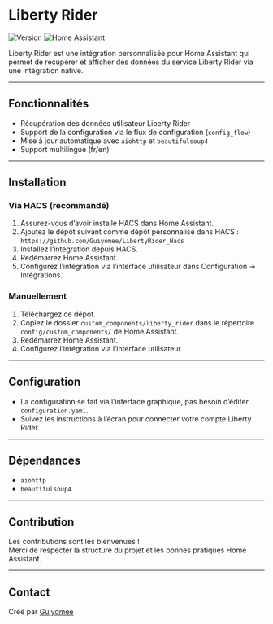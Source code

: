 # Liberty Rider

![Version](https://img.shields.io/badge/version-0.0.1-blue)
![Home Assistant](https://img.shields.io/badge/home_assistant-2025.5.3+-blue)

Liberty Rider est une intégration personnalisée pour Home Assistant qui permet de récupérer et afficher des données du service Liberty Rider via une intégration native.

---

## Fonctionnalités

- Récupération des données utilisateur Liberty Rider
- Support de la configuration via le flux de configuration (`config_flow`)
- Mise à jour automatique avec `aiohttp` et `beautifulsoup4`
- Support multilingue (fr/en)

---

## Installation

### Via HACS (recommandé)

1. Assurez-vous d’avoir installé HACS dans Home Assistant.
2. Ajoutez le dépôt suivant comme dépôt personnalisé dans HACS :  
   `https://github.com/Guiyomee/LibertyRider_Hacs`
3. Installez l’intégration depuis HACS.
4. Redémarrez Home Assistant.
5. Configurez l’intégration via l’interface utilisateur dans Configuration → Intégrations.

### Manuellement

1. Téléchargez ce dépôt.
2. Copiez le dossier `custom_components/liberty_rider` dans le répertoire `config/custom_components/` de Home Assistant.
3. Redémarrez Home Assistant.
4. Configurez l’intégration via l’interface utilisateur.

---

## Configuration

- La configuration se fait via l’interface graphique, pas besoin d’éditer `configuration.yaml`.
- Suivez les instructions à l’écran pour connecter votre compte Liberty Rider.

---

## Dépendances

- `aiohttp`
- `beautifulsoup4`

---

## Contribution

Les contributions sont les bienvenues !  
Merci de respecter la structure du projet et les bonnes pratiques Home Assistant.

---

## Contact

Créé par [Guiyomee](https://github.com/Guiyomee)